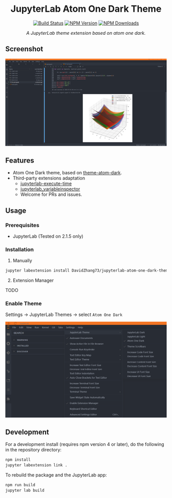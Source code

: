 <div align="center">

<h1>JupyterLab Atom One Dark Theme</h1>

[![Build Status](https://www.travis-ci.org/DavidZhang73/jupyterlab-atom-one-dark-theme.svg?branch=master)](https://www.travis-ci.org/DavidZhang73/jupyterlab-atom-one-dark-theme)
[![NPM Version](https://badgen.net/npm/v/jupyterlab-atom-one-dark-theme)](https://www.npmjs.com/package/jupyterlab-atom-one-dark-theme)
[![NPM Downloads](https://badgen.net/npm/dt/jupyterlab-atom-one-dark-theme)](https://www.npmjs.com/package/jupyterlab-atom-one-dark-theme)

_A JupyterLab theme extension based on atom one dark._

</div>

## Screenshot

![Screenshot](https://github.com/DavidZhang73/jupyterlab-atom-one-dark-theme/raw/master/screenshot/screenshot.png)

## Features

- Atom One Dark theme, based on [theme-atom-dark](https://github.com/burglarbenson/theme-atom-dark).
- Third-party extensions adaptation
    - [jupyterlab-execute-time](https://github.com/deshaw/jupyterlab-execute-time)
    - [jupyterlab_variableinspector](https://github.com/lckr/jupyterlab-variableInspector)
    - Welcome for PRs and issues.

## Usage

### Prerequisites

- JupyterLab (Tested on 2.1.5 only)

### Installation

1. Manually

```bash
jupyter labextension install DavidZhang73/jupyterlab-atom-one-dark-theme
```

2. Extension Manager

  TODO

### Enable Theme

Settings -> JupyterLab Themes -> select `Atom One Dark`

![Select](https://github.com/DavidZhang73/jupyterlab-atom-one-dark-theme/raw/master/screenshot/selection.png)

## Development

For a development install (requires npm version 4 or later), do the following in the repository directory:

```bash
npm install
jupyter labextension link .
```

To rebuild the package and the JupyterLab app:

```bash
npm run build
jupyter lab build
```
